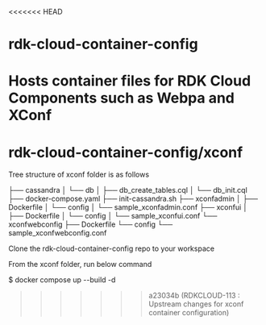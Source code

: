 <<<<<<< HEAD
# rdk-cloud-container-config
Hosts container files for RDK Cloud Components such as Webpa and XConf
=======
# rdk-cloud-container-config/xconf

Tree structure of xconf folder is as follows

├── cassandra
│   └── db
│       ├── db_create_tables.cql
│       └── db_init.cql
├── docker-compose.yaml
├── init-cassandra.sh
├── xconfadmin
│   ├── Dockerfile
│   └── config
│       └── sample_xconfadmin.conf
├── xconfui
│   ├── Dockerfile
│   └── config
│       └── sample_xconfui.conf
└── xconfwebconfig
    ├── Dockerfile
    └── config
        └── sample_xconfwebconfig.conf


Clone the rdk-cloud-container-config repo to your workspace

From the xconf folder,
run below command

$ docker compose up --build -d
>>>>>>> a23034b (RDKCLOUD-113 : Upstream changes for xconf container configuration)
